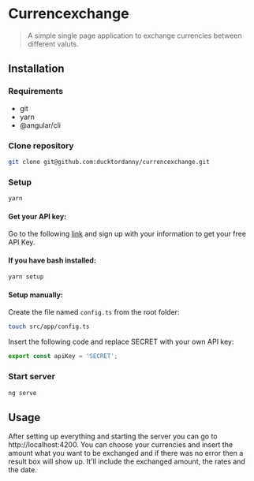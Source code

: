# Currencexchange

> A simple single page application to exchange currencies between different valuts.

## Installation

### Requirements

-   git
-   yarn
-   @angular/cli

### Clone repository

```sh
git clone git@github.com:ducktordanny/currencexchange.git
```

### Setup

```sh
yarn
```

#### Get your API key:

Go to the following [link](https://manage.exchangeratesapi.io/signup/free) and sign up with your information to get your free API Key.

#### If you have bash installed:

```sh
yarn setup
```

#### Setup manually:

Create the file named `config.ts` from the root folder:

```sh
touch src/app/config.ts
```

Insert the following code and replace SECRET with your own API key:

```ts
export const apiKey = 'SECRET';
```

### Start server

```sh
ng serve
```

## Usage

After setting up everything and starting the server you can go to http://localhost:4200. You can choose your currencies and insert the amount what you want to be exchanged and if there was no error then a result box will show up. It'll include the exchanged amount, the rates and the date.
